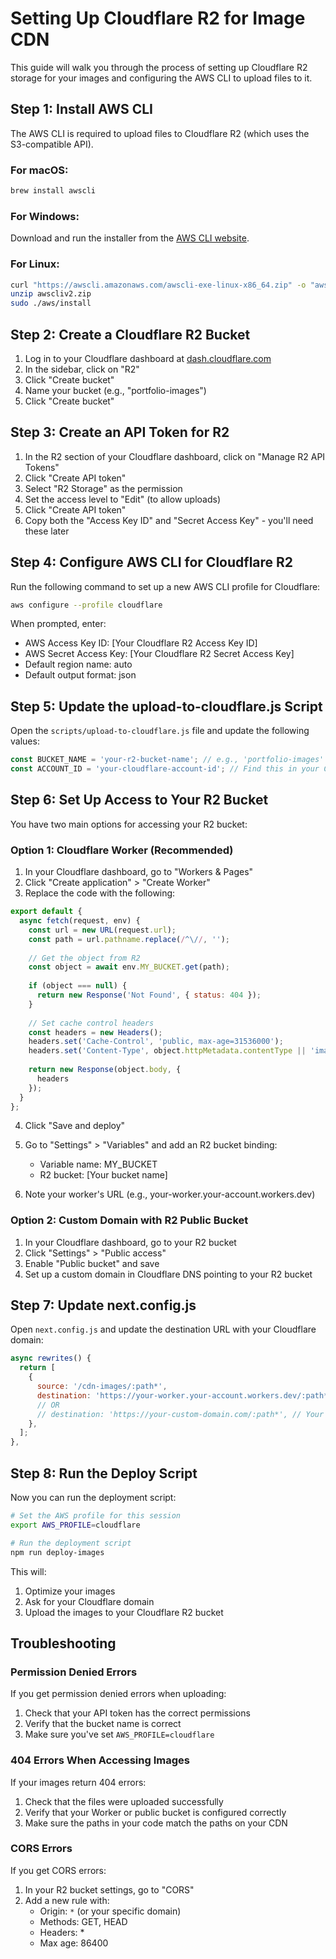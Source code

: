 # Setting Up Cloudflare R2 for Image CDN

This guide will walk you through the process of setting up Cloudflare R2 storage for your images and configuring the AWS CLI to upload files to it.

## Step 1: Install AWS CLI

The AWS CLI is required to upload files to Cloudflare R2 (which uses the S3-compatible API).

### For macOS:

```bash
brew install awscli
```

### For Windows:

Download and run the installer from the [AWS CLI website](https://aws.amazon.com/cli/).

### For Linux:

```bash
curl "https://awscli.amazonaws.com/awscli-exe-linux-x86_64.zip" -o "awscliv2.zip"
unzip awscliv2.zip
sudo ./aws/install
```

## Step 2: Create a Cloudflare R2 Bucket

1. Log in to your Cloudflare dashboard at [dash.cloudflare.com](https://dash.cloudflare.com)
2. In the sidebar, click on "R2"
3. Click "Create bucket"
4. Name your bucket (e.g., "portfolio-images")
5. Click "Create bucket"

## Step 3: Create an API Token for R2

1. In the R2 section of your Cloudflare dashboard, click on "Manage R2 API Tokens"
2. Click "Create API token"
3. Select "R2 Storage" as the permission
4. Set the access level to "Edit" (to allow uploads)
5. Click "Create API token"
6. Copy both the "Access Key ID" and "Secret Access Key" - you'll need these later

## Step 4: Configure AWS CLI for Cloudflare R2

Run the following command to set up a new AWS CLI profile for Cloudflare:

```bash
aws configure --profile cloudflare
```

When prompted, enter:
- AWS Access Key ID: [Your Cloudflare R2 Access Key ID]
- AWS Secret Access Key: [Your Cloudflare R2 Secret Access Key]
- Default region name: auto
- Default output format: json

## Step 5: Update the upload-to-cloudflare.js Script

Open the `scripts/upload-to-cloudflare.js` file and update the following values:

```javascript
const BUCKET_NAME = 'your-r2-bucket-name'; // e.g., 'portfolio-images'
const ACCOUNT_ID = 'your-cloudflare-account-id'; // Find this in your Cloudflare dashboard URL
```

## Step 6: Set Up Access to Your R2 Bucket

You have two main options for accessing your R2 bucket:

### Option 1: Cloudflare Worker (Recommended)

1. In your Cloudflare dashboard, go to "Workers & Pages"
2. Click "Create application" > "Create Worker"
3. Replace the code with the following:

```javascript
export default {
  async fetch(request, env) {
    const url = new URL(request.url);
    const path = url.pathname.replace(/^\//, '');
    
    // Get the object from R2
    const object = await env.MY_BUCKET.get(path);
    
    if (object === null) {
      return new Response('Not Found', { status: 404 });
    }
    
    // Set cache control headers
    const headers = new Headers();
    headers.set('Cache-Control', 'public, max-age=31536000');
    headers.set('Content-Type', object.httpMetadata.contentType || 'image/webp');
    
    return new Response(object.body, {
      headers
    });
  }
};
```

4. Click "Save and deploy"
5. Go to "Settings" > "Variables" and add an R2 bucket binding:
   - Variable name: MY_BUCKET
   - R2 bucket: [Your bucket name]

6. Note your worker's URL (e.g., your-worker.your-account.workers.dev)

### Option 2: Custom Domain with R2 Public Bucket

1. In your Cloudflare dashboard, go to your R2 bucket
2. Click "Settings" > "Public access"
3. Enable "Public bucket" and save
4. Set up a custom domain in Cloudflare DNS pointing to your R2 bucket

## Step 7: Update next.config.js

Open `next.config.js` and update the destination URL with your Cloudflare domain:

```javascript
async rewrites() {
  return [
    {
      source: '/cdn-images/:path*',
      destination: 'https://your-worker.your-account.workers.dev/:path*', // Your Worker URL
      // OR
      // destination: 'https://your-custom-domain.com/:path*', // Your custom domain
    },
  ];
},
```

## Step 8: Run the Deploy Script

Now you can run the deployment script:

```bash
# Set the AWS profile for this session
export AWS_PROFILE=cloudflare

# Run the deployment script
npm run deploy-images
```

This will:
1. Optimize your images
2. Ask for your Cloudflare domain
3. Upload the images to your Cloudflare R2 bucket

## Troubleshooting

### Permission Denied Errors

If you get permission denied errors when uploading:
1. Check that your API token has the correct permissions
2. Verify that the bucket name is correct
3. Make sure you've set `AWS_PROFILE=cloudflare`

### 404 Errors When Accessing Images

If your images return 404 errors:
1. Check that the files were uploaded successfully
2. Verify that your Worker or public bucket is configured correctly
3. Make sure the paths in your code match the paths on your CDN

### CORS Errors

If you get CORS errors:
1. In your R2 bucket settings, go to "CORS"
2. Add a new rule with:
   - Origin: `*` (or your specific domain)
   - Methods: GET, HEAD
   - Headers: *
   - Max age: 86400 